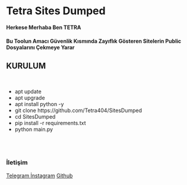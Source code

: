 <h1>Tetra Sites Dumped </h1>

<b>Herkese Merhaba Ben TETRA</b>

<h4>Bu Toolun Amacı Güvenlik Kısmında Zayıflık Gösteren Sitelerin Public Dosyalarını Çekmeye Yarar</h4>

<h2> KURULUM</h2>
<br>
<ul>
    <li>apt update </li>
    <li> apt upgrade </li>
    <li>apt install python -y </li> 
    <li> git clone https://github.com/Tetra404/SitesDumped </li>
    <li> cd SitesDumped </li>
    <li> pip install -r requirements.txt </li>
    <li> python main.py </li>
</ul>

<br>
<br>

<h3> İletişim </h3>

<a href="https://t.me/Tetra404"> Telegram </a>
<a href="https://instagram.com/thedevemir">İnstagram</a>
<a href="https://github.com/Tetra404"> Github</a>
